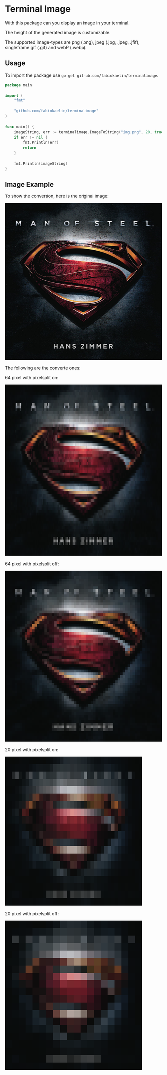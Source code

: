 # Terminal Image

With this package can you display an image in your terminal.

The height of the generated image is customizable.

The supported image-types are png (.png), jpeg (.jpg, .jpeg, .jfif), singleframe gif (.gif) and webP (.webp).

## Usage

To import the package use `go get github.com/fabiokaelin/terminalimage`.

```go
package main

import (
	"fmt"

	"github.com/fabiokaelin/terminalimage"
)

func main() {
	imageString, err := terminalimage.ImageToString("img.png", 20, true)
	if err != nil {
		fmt.Println(err)
		return
	}

	fmt.Println(imageString)
}

```

## Image Example

To show the convertion, here is the original image:

![Icon of the superman soundtrack on spotify](./docs/images/img.png)

The following are the converte ones:

64 pixel with pixelsplit on:

![64 Pixel with pixelsplit on](./docs/images/64-true.png)

64 pixel with pixelsplit off:

![64 Pixel with pixelsplit off](./docs/images/64-false.png)

20 pixel with pixelsplit on:

![20 Pixel with pixelsplit on](./docs/images/20-true.png)

20 pixel with pixelsplit off:

![20 Pixel with pixelsplit off](./docs/images/20-false.png)
